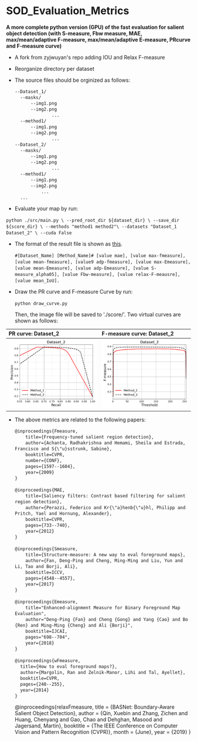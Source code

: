 # SOD_Evaluation_Metrics
**A more complete python version (GPU) of the fast evaluation for salient object detection (with S-measure, Fbw measure, MAE, max/mean/adaptive F-measure, max/mean/adaptive E-measure, PRcurve and F-measure curve)**

- A fork from zyjwuyan's repo adding IOU and Relax F-measure
- Reorganize directory per dataset 
- The source files should be orginized as follows:

      --Dataset_1/
		--masks/
		    --img1.png
		    --img2.png
                    ...
		--method1/
		    --img1.png
		    --img2.png
                    ...
      --Dataset_2/
		--masks/
		    --img1.png
		    --img2.png
                    ...
		--method1/
		    --img1.png
		    --img2.png
			    ...
		...

- Evaluate your map by run: 

`python ./src/main.py \
 --pred_root_dir ${dataset_dir} \
 --save_dir ${score_dir} \
 --methods "method1 method2"\
 --datasets "Dataset_1 Dataset_2" \
 --cuda False
`
  
- The format of the result file is shown as [this](./score/result.txt).

  `#[Dataset_Name] [Method_Name]# [value mae], [value max-fmeasure], [value mean-fmeasure], [value9 adp-fmeasure], [value max-Emeasure], [value mean-Emeasure], [value adp-Emeasure], [value S-measure_alpha05], [value Fbw-measure], [value relax-F-meausre], [value mean_IoU].`

- Draw the PR curve and F-measure Curve by run:
  
    `python draw_curve.py`
  
  Then, the image file will be saved to './score/'. Two virtual curves are shown as follows:


| PR curve: Dataset_2  | F-measure curve: Dataset_2 | 
|:--------------------|:----------------
| ![pr](./score/Dataset_2_pr.png) |   ![fm](./score/Dataset_2_fm.png) | 


- The above metrics are related to the following papers:


      @inproceedings{Fmeasure,
          title={Frequency-tuned salient region detection},
          author={Achanta, Radhakrishna and Hemami, Sheila and Estrada, Francisco and S{\"u}sstrunk, Sabine},
          booktitle=CVPR,
          number={CONF},
          pages={1597--1604},
          year={2009}
      }
      
      @inproceedings{MAE,
          title={Saliency filters: Contrast based filtering for salient region detection},
          author={Perazzi, Federico and Kr{\"a}henb{\"u}hl, Philipp and Pritch, Yael and Hornung, Alexander},
          booktitle=CVPR,
          pages={733--740},
          year={2012}
      }
      
      @inproceedings{Smeasure,
          title={Structure-measure: A new way to eval foreground maps},
          author={Fan, Deng-Ping and Cheng, Ming-Ming and Liu, Yun and Li, Tao and Borji, Ali},
          booktitle=ICCV,
          pages={4548--4557},
          year={2017}
      }
      
      @inproceedings{Emeasure,
          title="Enhanced-alignment Measure for Binary Foreground Map Evaluation",
          author="Deng-Ping {Fan} and Cheng {Gong} and Yang {Cao} and Bo {Ren} and Ming-Ming {Cheng} and Ali {Borji}",
          booktitle=IJCAI,
          pages="698--704",
          year={2018}
      }
      
      @inproceedings{wFmeasure,
        title={How to eval foreground maps?},
        author={Margolin, Ran and Zelnik-Manor, Lihi and Tal, Ayellet},
        booktitle=CVPR,
        pages={248--255},
        year={2014}
      }
    @inproceedings{relaxFmeasure,
	title = {BASNet: Boundary-Aware Salient Object Detection},
	author = {Qin, Xuebin and Zhang, Zichen and Huang, Chenyang and Gao, Chao and Dehghan, Masood and Jagersand, Martin},
	booktitle = {The IEEE Conference on Computer Vision and Pattern Recognition (CVPR)},
	month = {June},
	year = {2019}
	}
